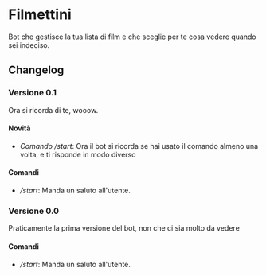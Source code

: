 # Filmettini
Bot che gestisce la tua lista di film e che sceglie per te cosa vedere quando sei indeciso.
## Changelog

### Versione 0.1
Ora si ricorda di te, wooow.
#### Novità
- _Comando /start_: Ora il bot si ricorda se hai usato il comando almeno una volta, e ti risponde in modo diverso
#### Comandi
- */start*: Manda un saluto all'utente.

### Versione 0.0
Praticamente la prima versione del bot, non che ci sia molto da vedere
#### Comandi
- */start*: Manda un saluto all'utente.